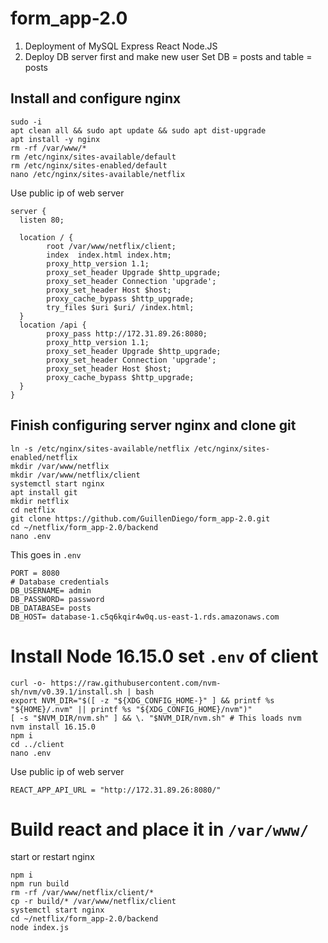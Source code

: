 # form_app-2.0

1. Deployment of  MySQL Express React Node.JS 
2. Deploy DB server first and make new user
Set DB = posts and table = posts
## Install and configure nginx

```
sudo -i
apt clean all && sudo apt update && sudo apt dist-upgrade
apt install -y nginx 
rm -rf /var/www/*
rm /etc/nginx/sites-available/default
rm /etc/nginx/sites-enabled/default
nano /etc/nginx/sites-available/netflix
```

Use public ip of web server
```
server {
  listen 80;

  location / {
        root /var/www/netflix/client;
        index  index.html index.htm;
        proxy_http_version 1.1;
        proxy_set_header Upgrade $http_upgrade;
        proxy_set_header Connection 'upgrade';
        proxy_set_header Host $host;
        proxy_cache_bypass $http_upgrade;
        try_files $uri $uri/ /index.html;
  }
  location /api {
        proxy_pass http://172.31.89.26:8080;
        proxy_http_version 1.1;
        proxy_set_header Upgrade $http_upgrade;
        proxy_set_header Connection 'upgrade';
        proxy_set_header Host $host;
        proxy_cache_bypass $http_upgrade;
  }
}
```

## Finish configuring server nginx and clone git
```
ln -s /etc/nginx/sites-available/netflix /etc/nginx/sites-enabled/netflix
mkdir /var/www/netflix
mkdir /var/www/netflix/client
systemctl start nginx
apt install git
mkdir netflix
cd netflix
git clone https://github.com/GuillenDiego/form_app-2.0.git
cd ~/netflix/form_app-2.0/backend
nano .env
```
This goes in `.env`
```
PORT = 8080
# Database credentials
DB_USERNAME= admin
DB_PASSWORD= password
DB_DATABASE= posts
DB_HOST= database-1.c5q6kqir4w0q.us-east-1.rds.amazonaws.com
```

# Install Node 16.15.0 set `.env` of client
```
curl -o- https://raw.githubusercontent.com/nvm-sh/nvm/v0.39.1/install.sh | bash
export NVM_DIR="$([ -z "${XDG_CONFIG_HOME-}" ] && printf %s "${HOME}/.nvm" || printf %s "${XDG_CONFIG_HOME}/nvm")"
[ -s "$NVM_DIR/nvm.sh" ] && \. "$NVM_DIR/nvm.sh" # This loads nvm
nvm install 16.15.0
npm i
cd ../client
nano .env
```
Use public ip of web server
```
REACT_APP_API_URL = "http://172.31.89.26:8080/"
```


# Build react and place it in `/var/www/`
start or restart nginx
```
npm i
npm run build
rm -rf /var/www/netflix/client/*
cp -r build/* /var/www/netflix/client
systemctl start nginx
cd ~/netflix/form_app-2.0/backend
node index.js
```
